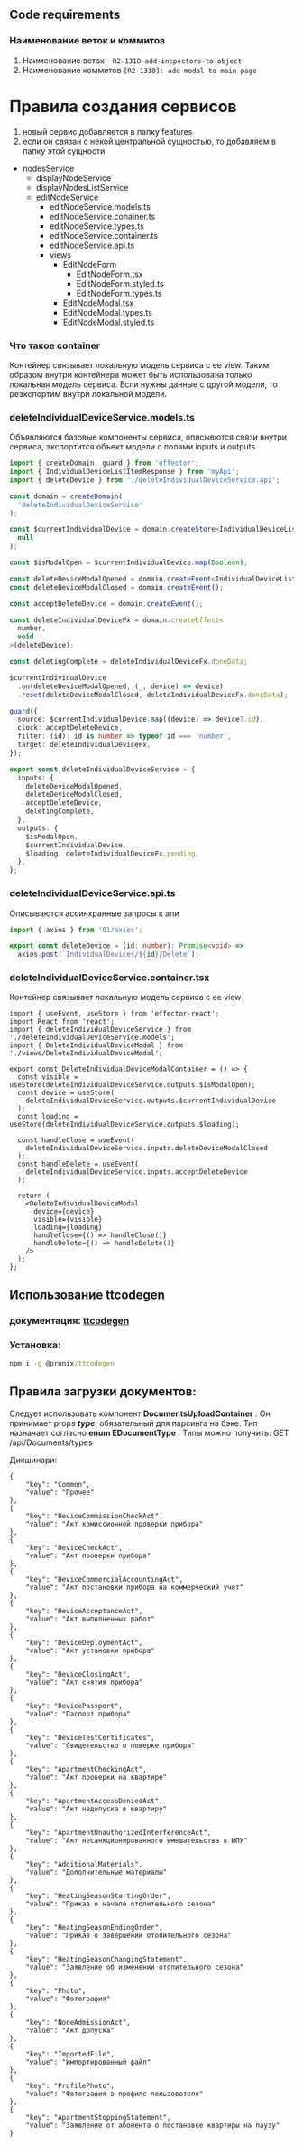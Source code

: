## Code requirements

### Наименование веток и коммитов
1. Наименование веток - `R2-1318-add-incpectors-to-object`
2. Наименование коммитов `[R2-1318]: add modal to main page`

# Правила создания сервисов
1. новый сервис добавляется в папку features
2. если он связан с некой центральной сущностью, то добавляем в папку этой сущности

- nodesService
  - displayNodeService
  - displayNodesListService
  - editNodeService
    - editNodeService.models.ts
    - editNodeService.conainer.ts
    - editNodeService.types.ts
    - editNodeService.container.ts
    - editNodeService.api.ts
    - views 
      - EditNodeForm
        - EditNodeForm.tsx
        - EditNodeForm.styled.ts
        - EditNodeForm.types.ts
      - EditNodeModal.tsx
      - EditNodeModal.types.ts
      - EditNodeModal.styled.ts

### Что такое container
Контейнер связывает локальную модель сервиса с ее view.
Таким образом внутри контейнера может быть использована только локальная модель сервиса.
Если нужны данные с другой модели, то реэкспортим внутри локальной модели.

### deleteIndividualDeviceService.models.ts
Объявляются базовые компоненты сервиса, описывются связи внутри сервиса, экспортится объект модели с полями inputs и outputs 
```ts
import { createDomain, guard } from 'effector';
import { IndividualDeviceListItemResponse } from 'myApi';
import { deleteDevice } from './deleteIndividualDeviceService.api';

const domain = createDomain(
  'deleteIndividualDeviceService'
);

const $currentIndividualDevice = domain.createStore<IndividualDeviceListItemResponse | null>(
  null
);

const $isModalOpen = $currentIndividualDevice.map(Boolean);

const deleteDeviceModalOpened = domain.createEvent<IndividualDeviceListItemResponse>();
const deleteDeviceModalClosed = domain.createEvent();

const acceptDeleteDevice = domain.createEvent();

const deleteIndividualDeviceFx = domain.createEffect<
  number,
  void
>(deleteDevice);

const deletingComplete = deleteIndividualDeviceFx.doneData;

$currentIndividualDevice
  .on(deleteDeviceModalOpened, (_, device) => device)
  .reset(deleteDeviceModalClosed, deleteIndividualDeviceFx.doneData);

guard({
  source: $currentIndividualDevice.map((device) => device?.id),
  clock: acceptDeleteDevice,
  filter: (id): id is number => typeof id === 'number',
  target: deleteIndividualDeviceFx,
});

export const deleteIndividualDeviceService = {
  inputs: {
    deleteDeviceModalOpened,
    deleteDeviceModalClosed,
    acceptDeleteDevice,
    deletingComplete,
  },
  outputs: {
    $isModalOpen,
    $currentIndividualDevice,
    $loading: deleteIndividualDeviceFx.pending,
  },
};
```

### deleteIndividualDeviceService.api.ts
Описываются ассинхранные запросы к апи

```ts
import { axios } from '01/axios';

export const deleteDevice = (id: number): Promise<void> =>
  axios.post(`IndividualDevices/${id}/Delete`);
```

### deleteIndividualDeviceService.container.tsx
Контейнер связывает локальную модель сервиса с ее view
```tsx
import { useEvent, useStore } from 'effector-react';
import React from 'react';
import { deleteIndividualDeviceService } from './deleteIndividualDeviceService.models';
import { DeleteIndividualDeviceModal } from './views/DeleteIndividualDeviceModal';

export const DeleteIndividualDeviceModalContainer = () => {
  const visible = useStore(deleteIndividualDeviceService.outputs.$isModalOpen);
  const device = useStore(
    deleteIndividualDeviceService.outputs.$currentIndividualDevice
  );
  const loading = useStore(deleteIndividualDeviceService.outputs.$loading);

  const handleClose = useEvent(
    deleteIndividualDeviceService.inputs.deleteDeviceModalClosed
  );
  const handleDelete = useEvent(
    deleteIndividualDeviceService.inputs.acceptDeleteDevice
  );

  return (
    <DeleteIndividualDeviceModal
      device={device}
      visible={visible}
      loading={loading}
      handleClose={() => handleClose()}
      handleDelete={() => handleDelete()}
    />
  );
};
```

## Использование ttcodegen 

### документация: [ttcodegen](https://www.npmjs.com/package/@pronix/ttcodegen)

### Установка:
```cmd
npm i -g @pronix/ttcodegen
```


## Правила загрузки документов:
Следует использовать компонент **DocumentsUploadContainer** . 
Он принимает props ***type***, обязательный для парсинга на бэке. 
Тип назначает согласно **enum EDocumentType** .
Типы можно получить: GET /api/Documents/types 

Дикшинари:

    {
        "key": "Common",
        "value": "Прочее"
    },
    {
        "key": "DeviceCommissionCheckAct",
        "value": "Акт комиссионной проверки прибора"
    },
    {
        "key": "DeviceCheckAct",
        "value": "Акт проверки прибора"
    },
    {
        "key": "DeviceCommercialAccountingAct",
        "value": "Акт постановки прибора на коммерческий учет"
    },
    {
        "key": "DeviceAcceptanceAct",
        "value": "Акт выполненных работ"
    },
    {
        "key": "DeviceDeploymentAct",
        "value": "Акт установки прибора"
    },
    {
        "key": "DeviceClosingAct",
        "value": "Акт снятия прибора"
    },
    {
        "key": "DevicePassport",
        "value": "Паспорт прибора"
    },
    {
        "key": "DeviceTestCertificates",
        "value": "Свидетельство о поверке прибора"
    },
    {
        "key": "ApartmentCheckingAct",
        "value": "Акт проверки на квартире"
    },
    {
        "key": "ApartmentAccessDeniedAct",
        "value": "Акт недопуска в квартиру"
    },
    {
        "key": "ApartmentUnauthorizedInterferenceAct",
        "value": "Акт несанкционированного вмешательства в ИПУ"
    },
    {
        "key": "AdditionalMaterials",
        "value": "Дополнительные материалы"
    },
    {
        "key": "HeatingSeasonStartingOrder",
        "value": "Приказ о начале отопительного сезона"
    },
    {
        "key": "HeatingSeasonEndingOrder",
        "value": "Приказ о завершении отопительного сезона"
    },
    {
        "key": "HeatingSeasonChangingStatement",
        "value": "Заявление об изменении отопительного сезона"
    },
    {
        "key": "Photo",
        "value": "Фотография"
    },
    {
        "key": "NodeAdmissionAct",
        "value": "Aкт допуска"
    },
    {
        "key": "ImportedFile",
        "value": "Импортированный файл"
    },
    {
        "key": "ProfilePhoto",
        "value": "Фотография в профиле пользователя"
    },
    {
        "key": "ApartmentStoppingStatement",
        "value": "Заявление от абонента о постановке квартиры на паузу"
    }


